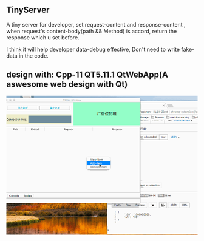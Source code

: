 ## TinyServer
A tiny server for developer, set request-content and response-content , when request's content-body(path && Method) is accord, return the response which u set before.


I think it will help developer data-debug effective, Don't need to write fake-data in the code.


## design with: Cpp-11  QT5.11.1  QtWebApp(A aswesome web design with Qt)

![](gitImages/profile.gif)

